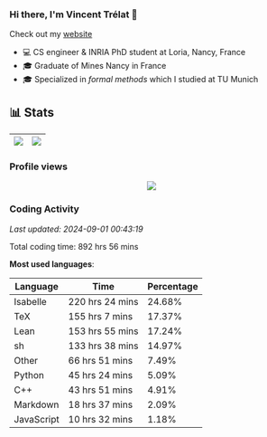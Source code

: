 ### Hi there, I'm Vincent Trélat 👋

Check out my [website](https://vtrelat.github.io)

-   💻 CS engineer & INRIA PhD student at Loria, Nancy, France
-   🎓 Graduate of Mines Nancy in France
-   🎓 Specialized in _formal methods_ which I studied at TU Munich

## 📊 **Stats**

| <img align="center" src="https://readme-stats.clckblog.space/api?username=VTrelat&show_icons=true&include_all_commits=true&theme=tokyonight&hide_border=true" /> | <img align="center" src="https://readme-stats.clckblog.space/api/top-langs/?username=VTrelat&layout=compact&theme=tokyonight&hide_border=true" /> |
| ---------------------------------------------------------------------------------------------------------------------------------------------------------------- | ------------------------------------------------------------------------------------------------------------------------------------------------- |

### Profile views

<p align="center">
 <img src="https://profile-counter.glitch.me/VTrelat/count.svg" />
</p>

<!--automations-->
### Coding Activity
_Last updated: 2024-09-01 00:43:19_

Total coding time: 892 hrs 56 mins

**Most used languages**:

| Language | Time | Percentage |
| ------------- | ------------- | ------------- |
| Isabelle | 220 hrs 24 mins | 24.68% |
| TeX | 155 hrs 7 mins | 17.37% |
| Lean | 153 hrs 55 mins | 17.24% |
| sh | 133 hrs 38 mins | 14.97% |
| Other | 66 hrs 51 mins | 7.49% |
| Python | 45 hrs 24 mins | 5.09% |
| C++ | 43 hrs 51 mins | 4.91% |
| Markdown | 18 hrs 37 mins | 2.09% |
| JavaScript | 10 hrs 32 mins | 1.18% |

